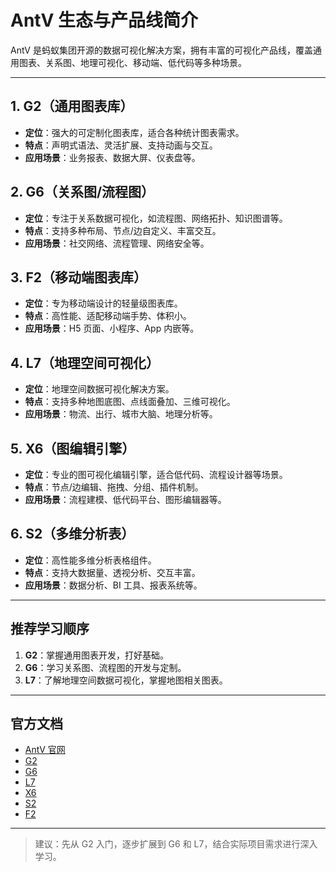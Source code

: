 # AntV 生态与产品线简介

AntV 是蚂蚁集团开源的数据可视化解决方案，拥有丰富的可视化产品线，覆盖通用图表、关系图、地理可视化、移动端、低代码等多种场景。

---

## 1. G2（通用图表库）
- **定位**：强大的可定制化图表库，适合各种统计图表需求。
- **特点**：声明式语法、灵活扩展、支持动画与交互。
- **应用场景**：业务报表、数据大屏、仪表盘等。

## 2. G6（关系图/流程图）
- **定位**：专注于关系数据可视化，如流程图、网络拓扑、知识图谱等。
- **特点**：支持多种布局、节点/边自定义、丰富交互。
- **应用场景**：社交网络、流程管理、网络安全等。

## 3. F2（移动端图表库）
- **定位**：专为移动端设计的轻量级图表库。
- **特点**：高性能、适配移动端手势、体积小。
- **应用场景**：H5 页面、小程序、App 内嵌等。

## 4. L7（地理空间可视化）
- **定位**：地理空间数据可视化解决方案。
- **特点**：支持多种地图底图、点线面叠加、三维可视化。
- **应用场景**：物流、出行、城市大脑、地理分析等。

## 5. X6（图编辑引擎）
- **定位**：专业的图可视化编辑引擎，适合低代码、流程设计器等场景。
- **特点**：节点/边编辑、拖拽、分组、插件机制。
- **应用场景**：流程建模、低代码平台、图形编辑器等。

## 6. S2（多维分析表）
- **定位**：高性能多维分析表格组件。
- **特点**：支持大数据量、透视分析、交互丰富。
- **应用场景**：数据分析、BI 工具、报表系统等。

---

## 推荐学习顺序

1. **G2**：掌握通用图表开发，打好基础。
2. **G6**：学习关系图、流程图的开发与定制。
3. **L7**：了解地理空间数据可视化，掌握地图相关图表。

---

## 官方文档

- [AntV 官网](https://antv.vision/)
- [G2](https://g2.antv.vision/)
- [G6](https://g6.antv.vision/)
- [L7](https://l7.antv.vision/)
- [X6](https://x6.antv.vision/)
- [S2](https://s2.antv.vision/)
- [F2](https://f2.antv.vision/)

---

> 建议：先从 G2 入门，逐步扩展到 G6 和 L7，结合实际项目需求进行深入学习。